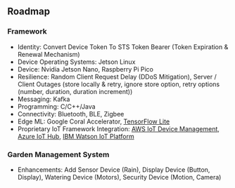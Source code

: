 ## Roadmap

### Framework

- Identity: Convert Device Token To STS Token Bearer (Token Expiration & Renewal Mechanism)
- Device Operating Systems: Jetson Linux
- Device: Nvidia Jetson Nano, Raspberry Pi Pico
- Resilience: Random Client Request Delay (DDoS Mitigation), Server / Client Outages (store locally & retry, ignore store option, retry options (number, duration, duration increment))
- Messaging: Kafka
- Programming: C/C++/Java
- Connectivity: Bluetooth, BLE, Zigbee
- Edge ML: Google Coral Accelerator, [TensorFlow Lite](https://www.tensorflow.org/lite)
- Proprietary IoT Framework Integration: [AWS IoT Device Management](https://aws.amazon.com/iot-device-management/), [Azure IoT Hub](https://azure.microsoft.com/products/iot-hub), [IBM Watson IoT Platform](https://internetofthings.ibmcloud.com/)

### Garden Management System

- Enhancements: Add Sensor Device (Rain), Display Device (Button, Display), Watering Device (Motors), Security Device (Motion, Camera)